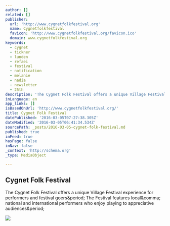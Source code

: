 ```yaml
---
author: []
related: []
publisher:
  url: 'http://www.cygnetfolkfestival.org'
  name: Cygnetfolkfestival
  favicon: 'http://www.cygnetfolkfestival.org/favicon.ico'
  domain: www.cygnetfolkfestival.org
keywords:
  - cygnet
  - tickner
  - lunden
  - refaei
  - festival
  - notification
  - melanie
  - nadia
  - newsletter
  - 25th
description: 'The Cygnet Folk Festival offers a unique Village Festival experience for performers and festival goers. The Festival features local, national and international performers who enjoy playing to appreciative audiences.'
inLanguage: en
app_links: []
isBasedOnUrl: 'http://www.cygnetfolkfestival.org/'
title: Cygnet Folk Festival
datePublished: '2016-03-05T07:27:38.305Z'
dateModified: '2016-03-05T06:41:34.534Z'
sourcePath: _posts/2016-03-05-cygnet-folk-festival.md
published: true
inFeed: true
hasPage: false
inNav: false
_context: 'http://schema.org'
_type: MediaObject

---
```

<article style=""><h1>Cygnet Folk Festival</h1><p>The Cygnet Folk Festival offers a unique Village Festival experience for performers and festival goers&amp;period; The Festival features local&amp;comma; national and international performers who enjoy playing to appreciative audiences&amp;period;</p><img src="http://www.cygnetfolkfestival.org/media/rokgallery/f/f55b7f1b-64c7-455d-8093-ddf63ac684a7/8abf2a3d-8554-40ff-a227-d8a0d10f5cc9.jpg" /></article>